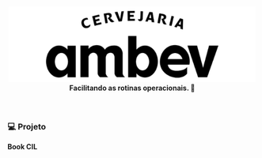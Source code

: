 <h4 align="center">
  <img src=".github/ambev-logo.png" width="500px" /><br>
 <b>Facilitando as rotinas operacionais.</b> 🔧
</h4>

<br>

### 💻 Projeto

<b>Book CIL</b> 
